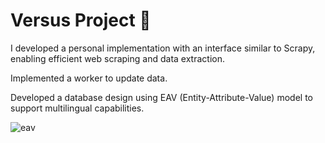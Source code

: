 # Versus Project 🚀

I developed a personal implementation with an interface similar to Scrapy, enabling efficient web scraping and data extraction.

Implemented a worker to update data.

Developed a database design using EAV (Entity-Attribute-Value) model to support multilingual capabilities.

![eav](https://pbedn.github.io/post/img/eav_sample.png)
